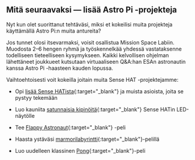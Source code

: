 ## Mitä seuraavaksi — lisää Astro Pi -projekteja

Nyt kun olet suorittanut tehtäväsi, miksi et kokeilisi muita projekteja käyttämällä Astro Pi:n muita antureita?

Jos tunnet olosi itsevarmaksi, voisit osallistua Mission Space Labiin. Muodosta 2–6 hengen ryhmä ja työskennelkää yhdessä vastataksenne todelliseen tieteelliseen kysymykseen. Kaikki kelvollisen ohjelman lähettäneet joukkueet kutsutaan virtuaaliseen Q&A:han ESAn astronautin kanssa Astro Pi -haasteen kauden lopussa.

Vaihtoehtoisesti voit kokeilla joitain muita Sense HAT -projektejamme:

+ Opi [lisää Sense HATista](https://projects.raspberrypi.org/en/projects/getting-started-with-the-sense-hat){:target="_blank"} ja muista asioista, joita se pystyy tekemään

+ Luo kauniita [satunnaisia kipinöitä](https://projects.raspberrypi.org/en/projects/sense-hat-random-sparkles){:target="_blank"} Sense HATin LED-näytölle

+ Tee [Flappy Astronaut](https://projects.raspberrypi.org/en/projects/flappy-astronaut){:target="_blank"} -peli

+ Haasta ystäväsi [marmorilabyrintti](https://projects.raspberrypi.org/en/projects/sense-hat-marble-maze){:target="_blank"}-pelillä

+ Luo uudelleen klassinen [Pong](https://projects.raspberrypi.org/en/projects/sense-hat-pong){:target="_blank"}-peli

